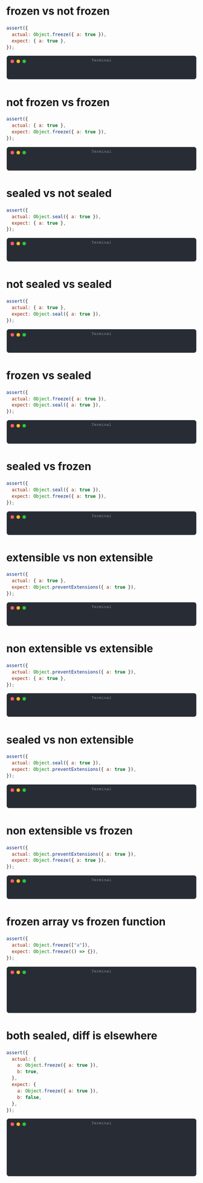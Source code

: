 # frozen vs not frozen

```js
assert({
  actual: Object.freeze({ a: true }),
  expect: { a: true },
});
```

![img](<./object_integrity/frozen_vs_not_frozen.svg>)

# not frozen vs frozen

```js
assert({
  actual: { a: true },
  expect: Object.freeze({ a: true }),
});
```

![img](<./object_integrity/not_frozen_vs_frozen.svg>)

# sealed vs not sealed

```js
assert({
  actual: Object.seal({ a: true }),
  expect: { a: true },
});
```

![img](<./object_integrity/sealed_vs_not_sealed.svg>)

# not sealed vs sealed

```js
assert({
  actual: { a: true },
  expect: Object.seal({ a: true }),
});
```

![img](<./object_integrity/not_sealed_vs_sealed.svg>)

# frozen vs sealed

```js
assert({
  actual: Object.freeze({ a: true }),
  expect: Object.seal({ a: true }),
});
```

![img](<./object_integrity/frozen_vs_sealed.svg>)

# sealed vs frozen

```js
assert({
  actual: Object.seal({ a: true }),
  expect: Object.freeze({ a: true }),
});
```

![img](<./object_integrity/sealed_vs_frozen.svg>)

# extensible vs non extensible

```js
assert({
  actual: { a: true },
  expect: Object.preventExtensions({ a: true }),
});
```

![img](<./object_integrity/extensible_vs_non_extensible.svg>)

# non extensible vs extensible

```js
assert({
  actual: Object.preventExtensions({ a: true }),
  expect: { a: true },
});
```

![img](<./object_integrity/non_extensible_vs_extensible.svg>)

# sealed vs non extensible

```js
assert({
  actual: Object.seal({ a: true }),
  expect: Object.preventExtensions({ a: true }),
});
```

![img](<./object_integrity/sealed_vs_non_extensible.svg>)

# non extensible vs frozen

```js
assert({
  actual: Object.preventExtensions({ a: true }),
  expect: Object.freeze({ a: true }),
});
```

![img](<./object_integrity/non_extensible_vs_frozen.svg>)

# frozen array vs frozen function

```js
assert({
  actual: Object.freeze(["a"]),
  expect: Object.freeze(() => {}),
});
```

![img](<./object_integrity/frozen_array_vs_frozen_function.svg>)

# both sealed, diff is elsewhere

```js
assert({
  actual: {
    a: Object.freeze({ a: true }),
    b: true,
  },
  expect: {
    a: Object.freeze({ a: true }),
    b: false,
  },
});
```

![img](<./object_integrity/both_sealed__diff_is_elsewhere.svg>)

